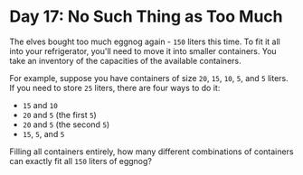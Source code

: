 # Day 17: No Such Thing as Too Much

The elves bought too much eggnog again - `150` liters this time. To fit it all
into your refrigerator, you'll need to move it into smaller containers. You take
an inventory of the capacities of the available containers.

For example, suppose you have containers of size `20`, `15`, `10`, `5`, and `5`
liters. If you need to store `25` liters, there are four ways to do it:

- `15` and `10`
- `20` and `5` (the first `5`)
- `20` and `5` (the second `5`)
- `15`, `5`, and `5`

Filling all containers entirely, how many different combinations of containers
can exactly fit all `150` liters of eggnog?
